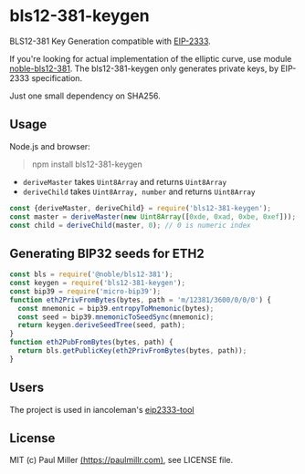 # bls12-381-keygen

BLS12-381 Key Generation compatible with [EIP-2333](https://eips.ethereum.org/EIPS/eip-2333).

If you're looking for actual implementation of the elliptic curve,
use module [noble-bls12-381](https://github.com/paulmillr/noble-bls12-381).
The bls12-381-keygen only generates private keys, by EIP-2333 specification.

Just one small dependency on SHA256.

## Usage

Node.js and browser:

> npm install bls12-381-keygen

- `deriveMaster` takes `Uint8Array` and returns `Uint8Array`
- `deriveChild` takes `Uint8Array, number` and returns `Uint8Array`

```js
const {deriveMaster, deriveChild} = require('bls12-381-keygen');
const master = deriveMaster(new Uint8Array([0xde, 0xad, 0xbe, 0xef]));
const child = deriveChild(master, 0); // 0 is numeric index
```

## Generating BIP32 seeds for ETH2

```js
const bls = require('@noble/bls12-381');
const keygen = require('bls12-381-keygen');
const bip39 = require('micro-bip39');
function eth2PrivFromBytes(bytes, path = 'm/12381/3600/0/0/0') {
  const mnemonic = bip39.entropyToMnemonic(bytes);
  const seed = bip39.mnemonicToSeedSync(mnemonic);
  return keygen.deriveSeedTree(seed, path);
}
function eth2PubFromBytes(bytes, path) {
  return bls.getPublicKey(eth2PrivFromBytes(bytes, path));
}
```

## Users

The project is used in iancoleman's [eip2333-tool](https://iancoleman.io/eip2333/)

## License

MIT (c) Paul Miller [(https://paulmillr.com)](https://paulmillr.com), see LICENSE file.
